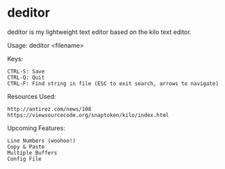 deditor
=======

deditor is my lightweight text editor based on the kilo text editor.

Usage: deditor \<filename\>

Keys:

    CTRL-S: Save
    CTRL-Q: Quit
    CTRL-F: Find string in file (ESC to exit search, arrows to navigate)

Resources Used:

    http://antirez.com/news/108
    https://viewsourcecode.org/snaptoken/kilo/index.html

Upcoming Features:

    Line Numbers (woohoo!)
    Copy & Paste
    Multiple Buffers
    Config File
